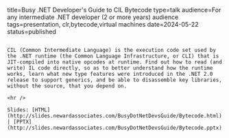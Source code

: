title=Busy .NET Developer's Guide to CIL Bytecode
type=talk
audience=For any intermediate .NET developer (2 or more years) audience
tags=presentation, clr,bytecode,virtual machines
date=2024-05-22
status=published
~~~~~~

CIL (Common Intermediate Language) is the execution code set used by the .NET runtime (the Common Language Infrastructure, or CLI) that is JIT-compiled into native opcodes at runtime. Find out how to read (and write) IL code directly, so as to better understand how the runtime works, learn what new type features were introduced in the .NET 2.0 release to support generics, and be able to disassemble key libraries, without the source, that you depend on.
    
<hr />

Slides: [HTML](http://slides.newardassociates.com/BusyDotNetDevsGuide/Bytecode.html) | [PPTX](http://slides.newardassociates.com/BusyDotNetDevsGuide/Bytecode.pptx)
